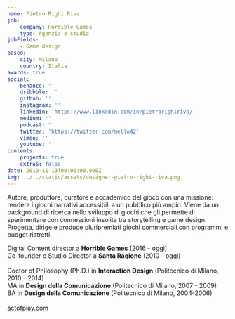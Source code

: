 ```yaml
---
name: Pietro Righi Riva
job:
    company: Horrible Games
    type: Agenzia o studio
jobFields:
    - Game design
based:
    city: Milano
    country: Italia
awards: true
social:
    behance: ''
    dribbble: ''
    github: ''
    instagram: ''
    linkedin: 'https://www.linkedin.com/in/pietrorighiriva/'
    medium: ''
    podcast: ''
    twitter: 'https://twitter.com/mello42'
    vimeo: ''
    youtube: ''
contents:
    projects: true
    extras: false
date: 2019-11-13T00:00:00.000Z
img: ../../static/assets/designer-pietro-righi-riva.png
---
```


Autore, produttore, curatore e accademico del gioco con una missione: rendere i giochi narrativi accessibili a un pubblico più ampio. Viene da un background di ricerca nello sviluppo di giochi che gli permette di sperimentare con connessioni insolite tra storytelling e game design. Progetta, dirige e produce pluripremiati giochi commerciali con programmi e budget ristretti.

Digital Content director a **Horrible Games** (2016 - oggi)  
Co-founder e Studio Director a **Santa Ragione** (2010 - oggi)<br><br>
Doctor of Philosophy (Ph.D.) in **Interaction Design** (Politecnico di Milano, 2010 - 2014)  
MA in **Design della Comunicazione** (Politecnico di Milano, 2007 - 2009)  
BA in **Design della Comunicazione** (Politecnico di Milano, 2004-2006)<br><br>
[actofplay.com](http://www.actofplay.com/#)
